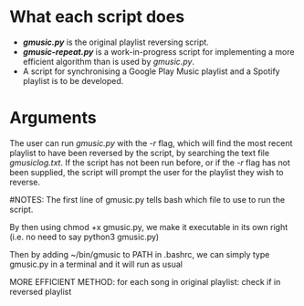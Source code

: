 # What each script does
- ___gmusic.py___ is the original playlist reversing script.
- ___gmusic-repeat.py___ is a work-in-progress script for implementing a more efficient algorithm than is used by _gmusic.py_.
- A script for synchronising a Google Play Music playlist and a Spotify playlist is to be developed. 


# Arguments
The user can run _gmusic.py_ with the _-r_ flag, which will find the most recent playlist to have been reversed by the script, by searching the text file _gmusiclog.txt_. If the script has not been run before, or if the _-r_ flag has not been supplied, the script will prompt the user for the playlist they wish to reverse. 

#NOTES:
The first line of gmusic.py tells bash which file to use to run the script.
 
By then using chmod +x gmusic.py, we make it executable in its own right (i.e. no need to say python3 gmusic.py)

Then by adding ~/bin/gmusic to PATH in .bashrc, we can simply type gmusic.py in a terminal and it will run as usual

MORE EFFICIENT METHOD:
for each song in original playlist:
    check if in reversed playlist
